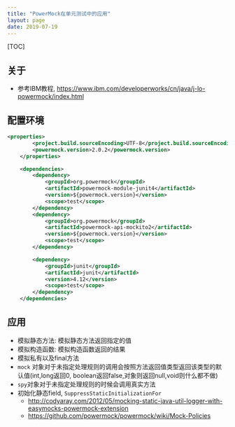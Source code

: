 ```yaml
---
title: "PowerMock在单元测试中的应用"
layout: page
date: 2019-07-19
---
```

[TOC]

## 关于
- 参考IBM教程, <https://www.ibm.com/developerworks/cn/java/j-lo-powermock/index.html>

## 配置环境
```xml
<properties>
        <project.build.sourceEncoding>UTF-8</project.build.sourceEncoding>
        <powermock.version>2.0.2</powermock.version>
    </properties>

    <dependencies>
        <dependency>
            <groupId>org.powermock</groupId>
            <artifactId>powermock-module-junit4</artifactId>
            <version>${powermock.version}</version>
            <scope>test</scope>
        </dependency>
        <dependency>
            <groupId>org.powermock</groupId>
            <artifactId>powermock-api-mockito2</artifactId>
            <version>${powermock.version}</version>
            <scope>test</scope>
        </dependency>

        <dependency>
            <groupId>junit</groupId>
            <artifactId>junit</artifactId>
            <version>4.12</version>
            <scope>test</scope>
        </dependency>
    </dependencies>
```

## 应用
- 模拟静态方法: 模拟静态方法返回指定的值
- 模拟构造函数: 模拟构造函数返回的结果
- 模拟私有以及final方法
- `mock` 对象对于未指定处理规则的调用会按照方法返回值类型返回该类型的默认值(int,long返回0, boolean返回false,对象则返回null,void则什么都不做)
- `spy`对象对于未指定处理规则的时候会调用真实方法
- 初始化静态field, `SuppressStaticInitializationFor` 
    - <http://codyaray.com/2012/05/mocking-static-java-util-logger-with-easymocks-powermock-extension>
    - <https://github.com/powermock/powermock/wiki/Mock-Policies>
